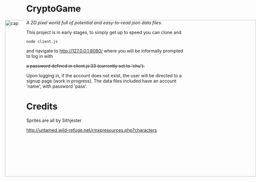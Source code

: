 # CryptoGame

<img src="https://raw.githubusercontent.com/CreativeCactus/Cryptogame/master/cryptogame.gif" alt="cap" style="height:500px; width:800px; right: 0px; position:absolute;"></img>

<i>A 2D pixel world full of potential and easy-to-read json data files.</i>

This project is in early stages, to simply get up to speed you can clone and 

``` node client.js ```

and navigate to http://127.0.0.1:8080/ where you will be informally prompted to log in with

<s>a password defined in client.js:33 (currently set to 'chu').</s>

Upon logging in, if the account does not exist, the user will be directed to a signup page (work in progress).
The data files included have an account 'name', with password 'pass'. 

# Credits

Sprites are all by Sithjester

http://untamed.wild-refuge.net/rmxpresources.php?characters